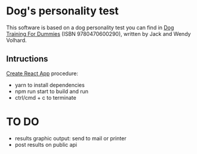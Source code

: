 # Dog's personality test

This software is based on a dog personality test you can find in [Dog Training For Dummies](https://www.amazon.com/Dog-Training-Dummies-Jack-Volhard/dp/0470600292) (ISBN 9780470600290), written by Jack and Wendy Volhard.

## Intructions

[Create React App](https://github.com/facebookincubator/create-react-app) procedure:

- yarn to install dependencies
- npm run start to build and run
- ctrl/cmd + c to terminate

# TO DO

- results graphic output: send to mail or printer
- post results on public api
